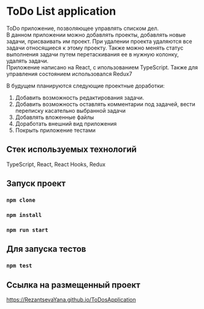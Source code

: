 # ToDo List application

ToDo приложение, позволяющее управлять списком дел.  
В данном приложении можно добавлять проекты, добавлять новые задачи, присваивать им проект. При удалении проекта удаляются все задачи относящиеся к этому проекту. Также можно менять статус выполнения задачи путем перетаскивания ее в нужную колонку, удалять задачи.  
Приложение написано на React, с ипользованием TypeScript. Также для управления состоянием использовался Redux7

В будущем планируются следующие проектные доработки:  
1. Добавить возможность редактирования задачи.
2. Добавить возможность оставлять комментарии под задачей, вести переписку касательно выбранной задачи
3. Добавлять вложенные файлы
4. Доработать внешний вид приложения   
5. Покрыть приложение тестами




## Стек используемых технологий

TypeScript, React, React Hooks, Redux

## Запуск проект

### `npm clone`
### `npm install`
### `npm run start`

## Для запуска тестов  

### `npm test`  

## Ссылка на размещенный проект  
https://RezantsevaYana.github.io/ToDosApplication

